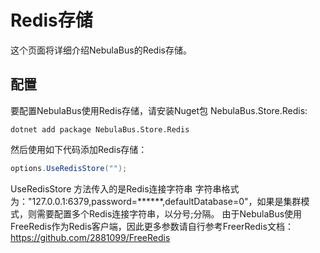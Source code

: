 # Redis存储
这个页面将详细介绍NebulaBus的Redis存储。

## 配置
要配置NebulaBus使用Redis存储，请安装Nuget包 NebulaBus.Store.Redis:

```shell
dotnet add package NebulaBus.Store.Redis
```

然后使用如下代码添加Redis存储：
```csharp
options.UseRedisStore("");
```
UseRedisStore 方法传入的是Redis连接字符串
字符串格式为："127.0.0.1:6379,password=******,defaultDatabase=0"，如果是集群模式，则需要配置多个Redis连接字符串，以分号\;分隔。
由于NebulaBus使用FreeRedis作为Redis客户端，因此更多参数请自行参考FreerRedis文档：https://github.com/2881099/FreeRedis
